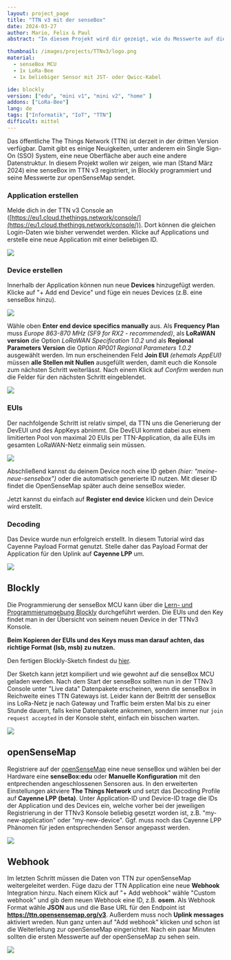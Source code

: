 ```yaml
---
layout: project_page
title: "TTN v3 mit der senseBox"
date: 2024-03-27
author: Mario, Felix & Paul
abstract: "In diesem Projekt wird dir gezeigt, wie du Messwerte auf die openSenseMap über TTN v3 überträgst"

thumbnail: /images/projects/TTNv3/logo.png
material:
  - senseBox MCU
  - 1x LoRa-Bee
  - 1x beliebiger Sensor mit JST- oder Qwicc-Kabel

ide: blockly
version: ["edu", "mini v1", "mini v2", "home" ]
addons: ["LoRa-Bee"]  
lang: de
tags: ["Informatik", "IoT", "TTN"]
difficult: mittel
---
```


<style>
img {
  max-width: 100%;
}
</style>
<head><title>TTN v3 mit der senseBox</title></head>

Das öffentliche The Things Network (TTN) ist derzeit in der dritten Version verfügbar. Damit gibt es einige Neuigkeiten, unter anderem ein Single Sign-On (SSO) System, eine neue Oberfläche aber auch eine andere Datenstruktur. In diesem Projekt wollen wir zeigen, wie man (Stand März 2024) eine senseBox im TTN v3 registriert, in Blockly programmiert und seine Messwerte zur openSenseMap sendet.

### Application erstellen

Melde dich in der TTN v3 Console an ([https://eu1.cloud.thethings.network/console/](https://eu1.cloud.thethings.network/console/)). Dort können die gleichen Login-Daten wie bisher verwendet werden. Klicke auf Applications und erstelle eine neue Application mit einer beliebigen ID.

![](/images/projects/TTNv3/add-application.png)

### Device erstellen

Innerhalb der Application können nun neue **Devices** hinzugefügt werden. Klicke auf "+ Add end Device" und füge ein neues Devices (z.B. eine senseBox hinzu).

![](/images/projects/TTNv3/add-device.png)

Wähle oben **Enter end device specifics manually** aus. Als **Frequency Plan** muss *Europe 863-870 MHz (SF9 for RX2 - recommended)*, als **LoRaWAN version** die Option *LoRaWAN Specification 1.0.2* und als **Regional Parameters Version** die Option *RP001 Regional Parameters 1.0.2* ausgewählt werden. Im nun erscheinenden Feld **Join EUI** *(ehemals AppEUI)* müssen **alle Stellen mit Nullen** ausgefüllt werden, damit euch die Konsole zum nächsten Schritt weiterlässt. Nach einem Klick auf *Confirm* werden nun die Felder für den nächsten Schritt eingeblendet.

![](/images/projects/TTNv3/register-device.png)

### EUIs

Der nachfolgende Schritt ist relativ simpel, da TTN uns die Generierung der DevEUI und des AppKeys abnimmt. Die DevEUI kommt dabei aus einem limitierten Pool von maximal 20 EUIs per TTN-Application, da alle EUIs im gesamten LoRaWAN-Netz einmalig sein müssen. 

![](/images/projects/TTNv3/register-device-euis.png)

Abschließend kannst du deinem Device noch eine ID geben *(hier: "meine-neue-sensebox")* oder die automatisch generierte ID nutzen. Mit dieser ID findet die OpenSenseMap später auch deine senseBox wieder.

Jetzt kannst du einfach auf **Register end device** klicken und dein Device wird erstellt.

### Decoding

Das Device wurde nun erfolgreich erstellt. In diesem Tutorial wird das Cayenne Payload Format genutzt. Stelle daher das Payload Format der Application für den Uplink auf **Cayenne LPP** um.

![](/images/projects/TTNv3/application-cayenne.png)

## Blockly

Die Programmierung der senseBox MCU kann über die [Lern- und Programmierumgebung Blockly](https://blockly.sensebox.de/) durchgeführt werden. Die EUIs und den Key findet man in der Übersicht von seinem neuen Device in der TTNv3 Konsole.

**Beim Kopieren der EUIs und des Keys muss man darauf achten, das richtige Format (lsb, msb) zu nutzen.**

Den fertigen Blockly-Sketch findest du [hier](https://blockly.sensebox.de/gallery/63b59808d2853f0013b1d853).

Der Sketch kann jetzt kompiliert und wie gewohnt auf die senseBox MCU geladen werden. Nach dem Start der senseBox sollten nun in der TTNv3 Console unter "Live data" Datenpakete erscheinen, wenn die senseBox in Reichweite eines TTN Gateways ist. Leider kann der Beitritt der senseBox ins LoRa-Netz je nach Gateway und Traffic beim ersten Mal bis zu einer Stunde dauern, falls keine Datenpakete ankommen, sondern immer nur `join request accepted` in der Konsole steht, einfach ein bisschen warten.

![](/images/projects/TTNv3/blockly.png)

## openSenseMap

Registriere auf der [openSenseMap](https://opensensemap.org) eine neue senseBox und wählen bei der Hardware eine **senseBox:edu** oder **Manuelle Konfiguration** mit den entprechenden angeschlossenen Sensoren aus. In den erweiterten Einstellungen aktviere **The Things Network** und setzt das Decoding Profile auf **Cayenne LPP (beta)**. Unter Application-ID und Device-ID trage die IDs der Application und des Devices ein, welche vorher bei der jeweiligen Registrierung in der TTNv3 Konsole beliebig gesetzt worden ist, z.B. "my-new-application" oder "my-new-device". Ggf. muss noch das Cayenne LPP Phänomen für jeden entsprechenden Sensor angepasst werden.

![](/images/projects/TTNv3/osem-registrierung.png)

## Webhook

Im letzten Schritt müssen die Daten von TTN zur openSenseMap weitergeleitet werden. Füge dazu der TTN Application eine neue **Webhook** Integration hinzu. Nach einem Klick auf "+ Add webhook" wähle "Custom webhook" und gib dem neuen Webhook eine ID, z.B. **osem**. Als Webhook Format wähle **JSON** aus und die Base URL für den Endpoint ist **https://ttn.opensensemap.org/v3**. Außerdem muss noch **Uplink messages** aktiviert wreden. Nun ganz unten auf "Add webhook" klicken und schon ist die Weiterleitung zur openSenseMap eingerichtet. Nach ein paar Minuten sollten die ersten Messwerte auf der openSenseMap zu sehen sein.

![](/images/projects/TTNv3/webhook.png)
